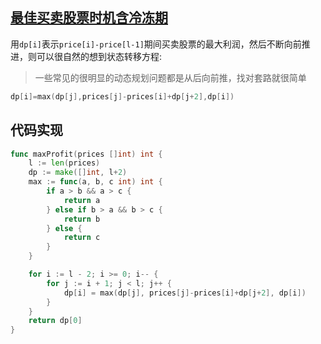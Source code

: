 ## [最佳买卖股票时机含冷冻期](https://leetcode-cn.com/problems/best-time-to-buy-and-sell-stock-with-cooldown/)

用`dp[i]`表示`price[i]-price[l-1]`期间买卖股票的最大利润，然后不断向前推进，则可以很自然的想到状态转移方程:

> 一些常见的很明显的动态规划问题都是从后向前推，找对套路就很简单

```go
dp[i]=max(dp[j],prices[j]-prices[i]+dp[j+2],dp[i])   
```



## 代码实现

```go
func maxProfit(prices []int) int {
	l := len(prices)
	dp := make([]int, l+2)
	max := func(a, b, c int) int {
		if a > b && a > c {
			return a
		} else if b > a && b > c {
			return b
		} else {
			return c
		}
	}

	for i := l - 2; i >= 0; i-- {
		for j := i + 1; j < l; j++ {
			dp[i] = max(dp[j], prices[j]-prices[i]+dp[j+2], dp[i])
		}
	}
	return dp[0]
}
```

